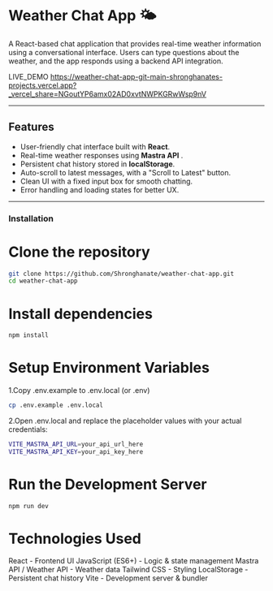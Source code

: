 # Weather Chat App 🌤️

A React-based chat application that provides real-time weather information using a conversational interface. Users can type questions about the weather, and the app responds using a backend API integration.

LIVE_DEMO https://weather-chat-app-git-main-shronghanates-projects.vercel.app?_vercel_share=NGoutYP6amx02AD0xvtNWPKGRwWsp9nV 

---

## Features

- User-friendly chat interface built with **React**.
- Real-time weather responses using **Mastra API** .
- Persistent chat history stored in **localStorage**.
- Auto-scroll to latest messages, with a "Scroll to Latest" button.
- Clean UI with a fixed input box for smooth chatting.
- Error handling and loading states for better UX.

---

### Installation

# Clone the repository
```bash
git clone https://github.com/Shronghanate/weather-chat-app.git
cd weather-chat-app
```

# Install dependencies
```bash
npm install
```

# Setup Environment Variables
1.Copy .env.example to .env.local (or .env)
```bash
cp .env.example .env.local
```

2.Open .env.local and replace the placeholder values with your actual credentials:
```bash
VITE_MASTRA_API_URL=your_api_url_here
VITE_MASTRA_API_KEY=your_api_key_here
```

# Run the Development Server
```bash
npm run dev
```



# Technologies Used

React - Frontend UI
JavaScript (ES6+) - Logic & state management
Mastra API / Weather API - Weather data
Tailwind CSS - Styling
LocalStorage - Persistent chat history
Vite - Development server & bundler


